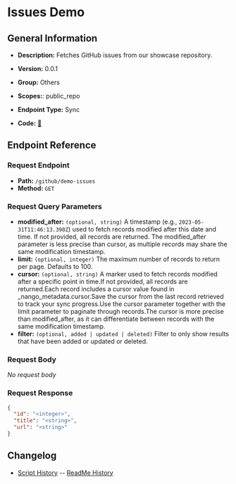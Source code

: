 # Issues Demo

## General Information

- **Description:** Fetches GitHub issues from our showcase repository.

- **Version:** 0.0.1
- **Group:** Others
- **Scopes:**: public_repo
- **Endpoint Type:** Sync
- **Code:** [🔗](https://github.com/NangoHQ/integration-templates/tree/main/integrations/github/syncs/issues-demo.ts)

## Endpoint Reference

### Request Endpoint

- **Path:** `/github/demo-issues`
- **Method:** `GET`

### Request Query Parameters

- **modified_after:** `(optional, string)` A timestamp (e.g., `2023-05-31T11:46:13.390Z`) used to fetch records modified after this date and time. If not provided, all records are returned. The modified_after parameter is less precise than cursor, as multiple records may share the same modification timestamp.
- **limit:** `(optional, integer)` The maximum number of records to return per page. Defaults to 100.
- **cursor:** `(optional, string)` A marker used to fetch records modified after a specific point in time.If not provided, all records are returned.Each record includes a cursor value found in _nango_metadata.cursor.Save the cursor from the last record retrieved to track your sync progress.Use the cursor parameter together with the limit parameter to paginate through records.The cursor is more precise than modified_after, as it can differentiate between records with the same modification timestamp.
- **filter:** `(optional, added | updated | deleted)` Filter to only show results that have been added or updated or deleted.

### Request Body

_No request body_

### Request Response

```json
{
  "id": "<integer>",
  "title": "<string>",
  "url": "<string>"
}
```

## Changelog

- [Script History](https://github.com/NangoHQ/integration-templates/commits/main/integrations/github/syncs/issues-demo.ts)
-- [ReadMe History](https://github.com/NangoHQ/integration-templates/commits/main/integrations/github/syncs/issues-demo.md)

